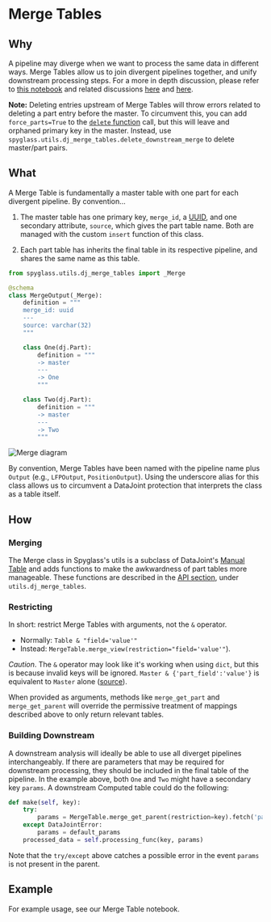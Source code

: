 # Merge Tables

## Why

A pipeline may diverge when we want to process the same data in different ways.
Merge Tables allow us to join divergent pipelines together, and unify
downstream processing steps. For a more in depth discussion, please refer to
[this notebook](https://github.com/ttngu207/db-programming-with-datajoint/blob/master/notebooks/pipelines_merging_design_master_part.ipynb)
and related discussions [here](https://github.com/datajoint/datajoint-python/issues/151)
and [here](https://github.com/LorenFrankLab/spyglass/issues/469).

**Note:** Deleting entries upstream of Merge Tables will throw errors related to
deleting a part entry before the master. To circumvent this, you can add
`force_parts=True` to the
[`delete` function](https://datajoint.com/docs/core/datajoint-python/0.14/api/datajoint/__init__/#datajoint.table.Table.delete)
call, but this will leave and orphaned primary key in the master. Instead, use
`spyglass.utils.dj_merge_tables.delete_downstream_merge` to delete master/part pairs.

## What

A Merge Table is fundamentally a master table with one part for each divergent
pipeline. By convention...

1. The master table has one primary key, `merge_id`, a
   [UUID](https://en.wikipedia.org/wiki/Universally_unique_identifier), and one
   secondary attribute, `source`, which gives the part table name. Both are
   managed with the custom `insert` function of this class.

2. Each part table has inherits the final table in its respective pipeline, and
   shares the same name as this table.

```python
from spyglass.utils.dj_merge_tables import _Merge

@schema
class MergeOutput(_Merge):
    definition = """
    merge_id: uuid
    ---
    source: varchar(32)
    """

    class One(dj.Part):
        definition = """
        -> master
        ---
        -> One
        """

    class Two(dj.Part):
        definition = """
        -> master
        ---
        -> Two
        """
```

![Merge diagram](../images/merge_diagram.png)

By convention, Merge Tables have been named with the pipeline name plus `Output`
(e.g., `LFPOutput`, `PositionOutput`). Using the underscore alias for this class
allows us to circumvent a DataJoint protection that interprets the class as a
table itself.

## How

### Merging

The Merge class in Spyglass's utils is a subclass of DataJoint's [Manual
Table](https://datajoint.com/docs/core/design/tables/tiers/#data-entry-lookup-and-manual)
and adds functions to make the awkwardness of part tables more manageable.
These functions are described in the
[API section](../../api/src/spyglass/utils/dj_merge_tables.md), under
`utils.dj_merge_tables`.

### Restricting

In short: restrict Merge Tables with arguments, not the `&` operator.

- Normally: `Table & "field='value'"`
- Instead: `MergeTable.merge_view(restriction="field='value'"`).

_Caution_. The `&` operator may look like it's working when using `dict`, but
this is because invalid keys will be ignored. `Master & {'part_field':'value'}`
is equivalent to `Master` alone
([source](https://docs.datajoint.org/python/queries/06-Restriction.html#restriction-by-a-mapping)).

When provided as arguments, methods like `merge_get_part` and `merge_get_parent`
will override the permissive treatment of mappings described above to only
return relevant tables.

### Building Downstream

A downstream analysis will ideally be able to use all diverget pipelines
interchangeably. If there are parameters that may be required for downstream
processing, they should be included in the final table of the pipeline. In the
example above, both `One` and `Two` might have a secondary key `params`. A
downstream Computed table could do the following:

```python
def make(self, key):
    try:
        params = MergeTable.merge_get_parent(restriction=key).fetch('params')
    except DataJointError:
        params = default_params
    processed_data = self.processing_func(key, params)
```

Note that the `try/except` above catches a possible error in the event `params`
is not present in the parent.

## Example

For example usage, see our Merge Table notebook.
